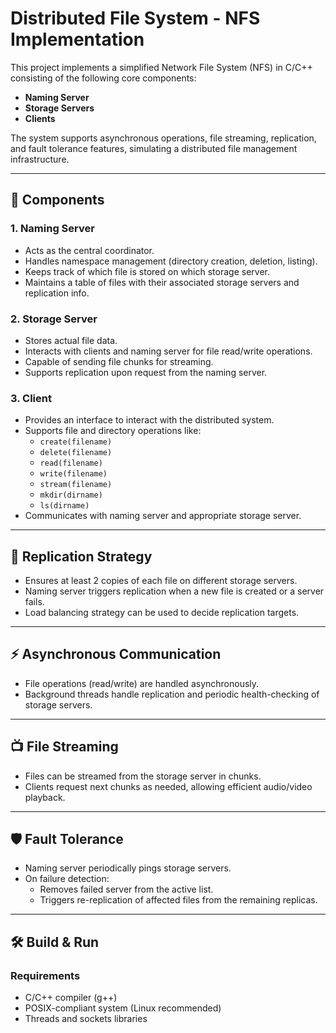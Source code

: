 # Distributed File System - NFS Implementation

This project implements a simplified Network File System (NFS) in C/C++ consisting of the following core components:

- **Naming Server**
- **Storage Servers**
- **Clients**

The system supports asynchronous operations, file streaming, replication, and fault tolerance features, simulating a distributed file management infrastructure.

---

## 🧱 Components

### 1. **Naming Server**
- Acts as the central coordinator.
- Handles namespace management (directory creation, deletion, listing).
- Keeps track of which file is stored on which storage server.
- Maintains a table of files with their associated storage servers and replication info.

### 2. **Storage Server**
- Stores actual file data.
- Interacts with clients and naming server for file read/write operations.
- Capable of sending file chunks for streaming.
- Supports replication upon request from the naming server.

### 3. **Client**
- Provides an interface to interact with the distributed system.
- Supports file and directory operations like:
  - `create(filename)`
  - `delete(filename)`
  - `read(filename)`
  - `write(filename)`
  - `stream(filename)`
  - `mkdir(dirname)`
  - `ls(dirname)`
- Communicates with naming server and appropriate storage server.

---

## 🔁 Replication Strategy
- Ensures at least 2 copies of each file on different storage servers.
- Naming server triggers replication when a new file is created or a server fails.
- Load balancing strategy can be used to decide replication targets.

---

## ⚡ Asynchronous Communication
- File operations (read/write) are handled asynchronously.
- Background threads handle replication and periodic health-checking of storage servers.

---

## 📺 File Streaming
- Files can be streamed from the storage server in chunks.
- Clients request next chunks as needed, allowing efficient audio/video playback.

---

## 🛡️ Fault Tolerance
- Naming server periodically pings storage servers.
- On failure detection:
  - Removes failed server from the active list.
  - Triggers re-replication of affected files from the remaining replicas.

---

## 🛠️ Build & Run

### Requirements
- C/C++ compiler (g++)
- POSIX-compliant system (Linux recommended)
- Threads and sockets libraries

